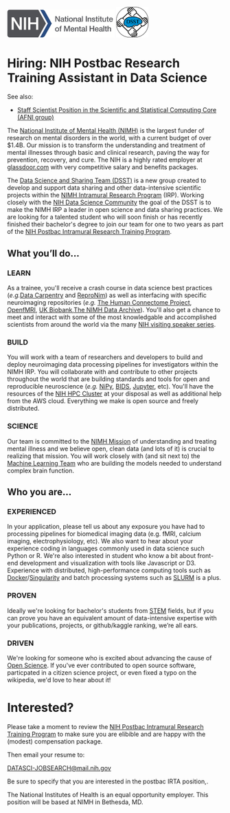 <img src="NIMH_logo.png" width="250"> <img src="dsst_logo_draft3.png" width="75">


# Hiring: NIH Postbac Research Training Assistant in Data Science 
See also: 
* [Staff Scientist Position in the Scientific and Statistical Computing Core (AFNI group)](https://github.com/afni/Post_doc_position_available)

The [National Institute of Mental Health (NIMH)](http://www.nimh.nih.gov) is the largest funder of research on mental disorders in the world, with a current budget of over $1.4B. Our mission is to transform the understanding and treatment of mental illnesses through basic and clinical research, paving the way for prevention, recovery, and cure. The NIH is a highly rated employer at [glassdoor.com](https://www.glassdoor.com/Overview/Working-at-NIH-EI_IE11709.11,14.htm) with very competitive salary and benefits packages.

The [Data Science and Sharing Team (DSST)](http://cmn.nimh.nih.gov/dsst) is a new group created to develop and support data sharing and other data-intensive scientific projects within the [NIMH Intramural Research Program](https://www.nimh.nih.gov/labs-at-nimh/index.shtml) (IRP). Working closely with the [NIH Data Science Community](https://datascience.nih.gov/) the goal of the DSST is to make the NIMH IRP a leader in open science and data sharing practices. We are looking for a talented student who will soon finish or has recently finished their bachelor's degree to join our team for one to two years as part of the [NIH Postbac Intramural Research Training Program](https://www.training.nih.gov/programs/postbac_irta).

## What you’ll do…

### LEARN

As a trainee, you'll receive a crash course in data science best practices (*e.g.*[Data Carpentry](http://www.datacarpentry.org) and [ReproNim](http://www.reproducibleimaging.org)) as well as interfacing with specific neuroimaging repositories (*e.g.* [The Human Connectome Project](http://www.humanconnectome.org/), [OpenfMRI](http://openfmri.org), [UK Biobank](http://www.ukbiobank.ac.uk/),[The NIMH Data Archive](http://nda.nih.gov)). You'll also get a chance to meet and interact with some of the most knowledgable and accomplished scientists from around the world via the many [NIH visiting speaker series](https://www.nih.gov/news-events/events). 

### BUILD

 You will work with a team of researchers and developers to build and deploy neuroimaging data processing pipelines for investigators within the NIMH IRP. You will collaborate with and contribute to other projects throughout the world that are building standards and tools for open and reproducible neuroscience (*e.g.* [NiPy](http://nipy.org/), [BIDS](http://bids.neuroimaging.io/), [Jupyter](http://www.jupyter.org), etc). You'll have the resources of the [NIH HPC Cluster](https://hpc.nih.gov/) at your disposal as well as additional help from the AWS cloud. Everything we make is open source and freely distributed.

### SCIENCE

Our team is committed to the [NIMH Mission](https://www.nimh.nih.gov/about/index.shtml) of understanding and treating mental illness and we believe open, clean data (and lots of it) is crucial to realizing that mission. You will work closely with (and sit next to) the [Machine Learning Team](http://cmn.nimh.nih.gov/mlt) who are building the models needed to understand complex brain function.

## Who you are…

### EXPERIENCED

In your application, please tell us about any exposure you have had to processing pipelines for biomedical imaging data (e.g. fMRI, calcium imaging, electrophysiology, etc). We also want to hear about your experience coding in languages commonly used in data science such Python or R. We're also interested in student who know a bit about front-end development and visualization with tools like Javascript or D3. Experience with distributed, high-performance computing tools such as [Docker](https://www.docker.com)/[Singularity](https://singularity.lbl.gov) and batch processing systems such as [SLURM](http://slurm.schedmd.com/) is a plus.

### PROVEN

Ideally we're looking for bachelor's students from [STEM](https://en.wikipedia.org/wiki/Science,_technology,_engineering,_and_mathematics) fields, but if you can prove you have an equivalent amount of data-intensive expertise with your publications, projects, or github/kaggle ranking, we’re all ears. 

### DRIVEN

We're looking for someone who is excited about advancing the cause of [Open Science](https://en.wikipedia.org/wiki/Open_science). If you've ever contributed to open source software, particpated in a citizen science project, or even fixed a typo on the wikipedia, we'd love to hear about it!

# Interested?
Please take a moment to review the [NIH Postbac Intramural Research Training Program](https://www.training.nih.gov/programs/postbac_irta) to make sure you are elibible and are happy with the (modest) compensation package.

Then email your resume to:

DATASCI-JOBSEARCH@mail.nih.gov

Be sure to specify that you are interested in the postbac IRTA position,.

The National Institutes of Health is an equal opportunity employer. This position will be based at NIMH in Bethesda, MD.
